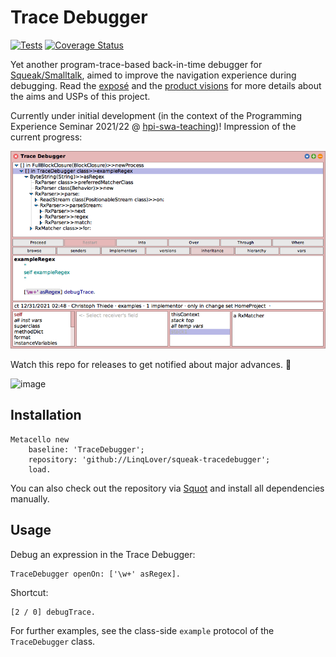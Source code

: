 # Trace Debugger

[![Tests](https://github.com/LinqLover/squeak-tracedebugger/actions/workflows/tests.yml/badge.svg)](https://github.com/LinqLover/squeak-tracedebugger/actions)
[![Coverage Status](https://coveralls.io/repos/github/LinqLover/squeak-tracedebugger/badge.svg?branch=main)](https://coveralls.io/github/LinqLover/squeak-tracedebugger)

Yet another program-trace-based back-in-time debugger for [Squeak/Smalltalk](https://squeak.org/), aimed to improve the navigation experience during debugging.
Read the [exposé](./docs/exposé.md) and the [product visions](./docs/product-visions.md) for more details about the aims and USPs of this project.

Currently under initial development (in the context of the Programming Experience Seminar 2021/22 @ [hpi-swa-teaching](https://github.com/hpi-swa-teaching))!
Impression of the current progress:

![`TraceDebugger exampleRegex`](images/regex-trace.png)

Watch this repo for releases to get notified about major advances. 🙂

![image](https://user-images.githubusercontent.com/38782922/140797909-e27c6a5b-757d-45cb-aebe-55159b8e9dc4.png)

## Installation

```smalltalk
Metacello new
    baseline: 'TraceDebugger';
    repository: 'github://LinqLover/squeak-tracedebugger';
    load.
```

You can also check out the repository via [Squot](https://github.com/hpi-swa/Squot) and install all dependencies manually.

## Usage

Debug an expression in the Trace Debugger:

```smalltalk
TraceDebugger openOn: ['\w+' asRegex].
```

Shortcut:
```smalltalk
[2 / 0] debugTrace.
```

For further examples, see the class-side `example` protocol of the `TraceDebugger` class.
